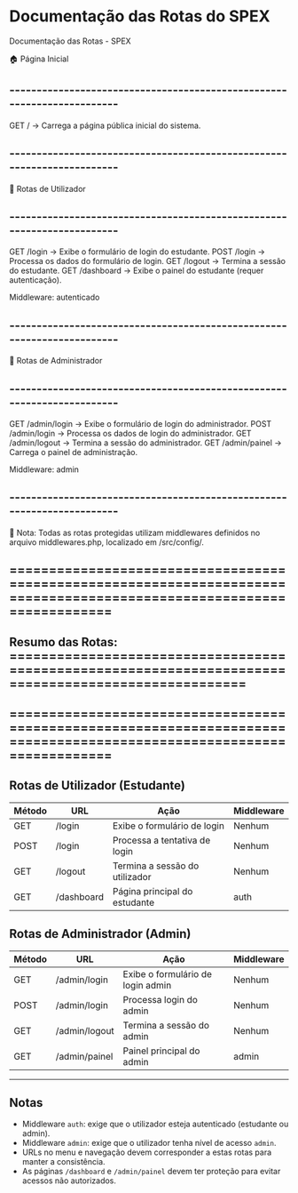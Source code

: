 # Documentação das Rotas do SPEX

Documentação das Rotas - SPEX

🏠 Página Inicial
## -----------------------------------------------------------------------
GET / → Carrega a página pública inicial do sistema.
## -----------------------------------------------------------------------


👤 Rotas de Utilizador
## -----------------------------------------------------------------------
GET /login → Exibe o formulário de login do estudante.
POST /login → Processa os dados do formulário de login.
GET /logout → Termina a sessão do estudante.
GET /dashboard → Exibe o painel do estudante (requer autenticação).

Middleware: autenticado
## -----------------------------------------------------------------------


🚰️ Rotas de Administrador
## -----------------------------------------------------------------------
GET /admin/login → Exibe o formulário de login do administrador.
POST /admin/login → Processa os dados de login do administrador.
GET /admin/logout → Termina a sessão do administrador.
GET /admin/painel → Carrega o painel de administração.

Middleware: admin
## -----------------------------------------------------------------------
📌 Nota: Todas as rotas protegidas utilizam middlewares definidos no arquivo middlewares.php, localizado em /src/config/.


## ======================================================================================================================
## Resumo das Rotas: ====================================================================================================
## ======================================================================================================================

## Rotas de Utilizador (Estudante)

| Método | URL         | Ação                               | Middleware |
|--------|-------------|------------------------------------|------------|
| GET    | /login      | Exibe o formulário de login        | Nenhum     |
| POST   | /login      | Processa a tentativa de login      | Nenhum     |
| GET    | /logout     | Termina a sessão do utilizador     | Nenhum     |
| GET    | /dashboard  | Página principal do estudante      | auth       |

## Rotas de Administrador (Admin)

| Método | URL           | Ação                               | Middleware |
|--------|---------------|------------------------------------|------------|
| GET    | /admin/login  | Exibe o formulário de login admin  | Nenhum     |
| POST   | /admin/login  | Processa login do admin            | Nenhum     |
| GET    | /admin/logout | Termina a sessão do admin          | Nenhum     |
| GET    | /admin/painel | Painel principal do admin          | admin      |

---

## Notas

- Middleware `auth`: exige que o utilizador esteja autenticado (estudante ou admin).
- Middleware `admin`: exige que o utilizador tenha nível de acesso `admin`.
- URLs no menu e navegação devem corresponder a estas rotas para manter a consistência.
- As páginas `/dashboard` e `/admin/painel` devem ter proteção para evitar acessos não autorizados.
